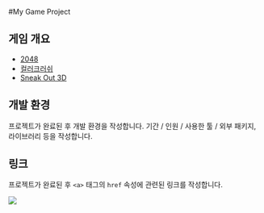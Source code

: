 #My Game Project
## 게임 개요
- [2048](https://play.google.com/store/apps/details?id=com.yodo1.crossyroad)  
- [컬러크러쉬](https://play.google.com/store/apps/details?id=com.dropout.ballgamegp0)  
- [Sneak Out 3D](https://play.google.com/store/apps/details?id=com.mondayoff.sneak&hl=en&gl=US)  

## 개발 환경
프로젝트가 완료된 후 개발 환경을 작성합니다. 기간 / 인원 / 사용한 툴 / 외부 패키지, 라이브러리 등을 작성합니다.  

## 링크
프로젝트가 완료된 후 `<a>` 태그의 `href` 속성에 관련된 링크를 작성합니다.  

<a href="https://www.youtube.com"><img src="https://img.shields.io/badge/Youtube-FF0000?style=for-the-badge&logo=Youtube&logoColor=white"></a>
